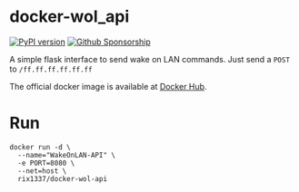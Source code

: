# docker-wol_api

[![PyPI version](https://badge.fury.io/py/wol_api.svg)](https://badge.fury.io/py/wol_api)
[![Github Sponsorship](https://img.shields.io/badge/support-me-red.svg)](https://github.com/users/rix1337/sponsorship)

A simple flask interface to send wake on LAN commands. Just send a `POST` to `/ff.ff.ff.ff.ff.ff`

The official docker image is available at [Docker Hub](https://hub.docker.com/r/rix1337/docker-wol_api).

# Run
```
docker run -d \
  --name="WakeOnLAN-API" \
  -e PORT=8080 \
  --net=host \
  rix1337/docker-wol-api
  ```
 